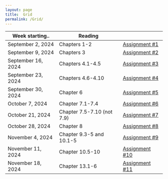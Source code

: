 ```yaml
---
layout: page
title:  Grid
permalink: /Grid/
---
```


|Week starting..   | Reading | |
|------------------|-------------------------------------------------------------------------------------------------------------------------------|---------------------------|
| September 2, 2024 | Chapters 1-2 | [Assignment #1](/PhysH308/assignments/wk1) |
| September 9, 2024 | Chapters 3 | [Assignment #2](/PhysH308/assignments/wk2) |
| September 16, 2024 | Chapters 4.1-4.5 | [Assignment #3](/PhysH308/assignments/wk3) |
| September 23, 2024 | Chapters 4.6-4.10 | [Assignment #4](/PhysH308/assignments/wk4) |
| September 30, 2024 | Chapter 6 | [Assignment #5](/PhysH308/assignments/wk5) |
| October 7, 2024 | Chapter 7.1-7.4 | [Assignment #6](/PhysH308/assignments/wk6) |
| October 21, 2024 | Chapter 7.5-7.10 (not 7.9) | [Assignment #7](/PhysH308/assignments/wk7) |
| October 28, 2024 | Chapter 8 | [Assignment #8](/PhysH308/assignments/wk8) |
| November 4, 2024 | Chapter 9.3-5 and 10.1-5 | [Assignment #9](/PhysH308/assignments/wk9) |
| November 11, 2024 | Chapter 10.5-10 | [Assignment #10](/PhysH308/assignments/wk10) |
| November 18, 2024 | Chapter 13.1-6 | [Assignment #11](/PhysH308/assignments/wk11) |
